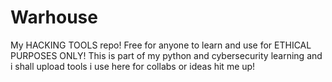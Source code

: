 # Warhouse
My HACKING TOOLS repo! Free for anyone to learn and use for ETHICAL PURPOSES ONLY! This is part of my python and cybersecurity learning and i shall upload tools i use here for collabs or ideas hit me up!
